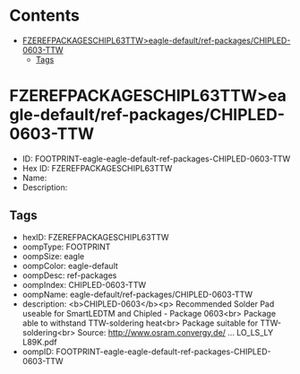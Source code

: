 



Contents
========

* [FZEREFPACKAGESCHIPL63TTW>eagle-default/ref-packages/CHIPLED-0603-TTW](#fzerefpackageschipl63ttweagle-defaultref-packageschipled-0603-ttw)
	* [Tags](#tags)

# FZEREFPACKAGESCHIPL63TTW>eagle-default/ref-packages/CHIPLED-0603-TTW

- ID: FOOTPRINT-eagle-eagle-default-ref-packages-CHIPLED-0603-TTW
- Hex ID: FZEREFPACKAGESCHIPL63TTW
- Name: 
- Description: 

## Tags

- hexID: FZEREFPACKAGESCHIPL63TTW
- oompType: FOOTPRINT
- oompSize: eagle
- oompColor: eagle-default
- oompDesc: ref-packages
- oompIndex: CHIPLED-0603-TTW
- oompName: eagle-default/ref-packages/CHIPLED-0603-TTW
- description: &lt;b&gt;CHIPLED-0603&lt;/b&gt;&lt;p&gt;&#xD;
Recommended Solder Pad useable for SmartLEDTM and Chipled - Package 0603&lt;br&gt;&#xD;
Package able to withstand TTW-soldering heat&lt;br&gt;&#xD;
Package suitable for TTW-soldering&lt;br&gt;&#xD;
Source: http://www.osram.convergy.de/ ... LO_LS_LY L89K.pdf
- oompID: FOOTPRINT-eagle-eagle-default-ref-packages-CHIPLED-0603-TTW
